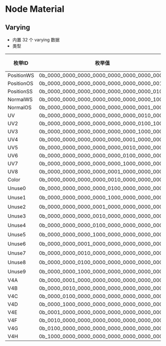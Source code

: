 # Node Material

## Varying

* 内置 32 个 varying 数据
* 类型

|枚举ID|枚举值|数据类型|数据名称|
|-|-|-|-|
| PositionWS    | 0b_0000_0000_0000_0000_0000_0000_0000_0001 | vec3 | v_pos |
| PositionOS    | 0b_0000_0000_0000_0000_0000_0000_0000_0010 | vec3 | v_pos_os |
| PositionSS    | 0b_0000_0000_0000_0000_0000_0000_0000_0100 | vec3 | v_pos_ss |
| NormalWS      | 0b_0000_0000_0000_0000_0000_0000_0000_1000 | vec3  | v_normal |
| NormalOS      | 0b_0000_0000_0000_0000_0000_0000_0001_0000 | vec3  | v_normal_os |
| UV            | 0b_0000_0000_0000_0000_0000_0000_0010_0000 | vec2  | v_uv |
| UV2           | 0b_0000_0000_0000_0000_0000_0000_0100_1000 | vec2  | v_uv2 |
| UV3           | 0b_0000_0000_0000_0000_0000_0000_1000_0000 | vec2  | v_uv3 |
| UV4           | 0b_0000_0000_0000_0000_0000_0001_0000_0000 | vec2  | v_uv4 |
| UV5           | 0b_0000_0000_0000_0000_0000_0010_0000_0000 | vec2  | v_uv5 |
| UV6           | 0b_0000_0000_0000_0000_0000_0100_0000_0000 | vec2  | v_uv6 |
| UV7           | 0b_0000_0000_0000_0000_0000_1000_0000_0000 | vec2  | v_uv7 |
| UV8           | 0b_0000_0000_0000_0000_0001_0000_0000_0000 | vec2  | v_uv8 |
| Color         | 0b_0000_0000_0000_0000_0010_0000_0000_0000 | vec2  | v_color |
| Unuse0        | 0b_0000_0000_0000_0000_0100_0000_0000_0000 | 待定  | 待定 |
| Unuse1        | 0b_0000_0000_0000_0000_1000_0000_0000_0000 | 待定  | 待定 |
| Unuse2        | 0b_0000_0000_0000_0001_0000_0000_0000_0000 | 待定  | 待定 |
| Unuse3        | 0b_0000_0000_0000_0010_0000_0000_0000_0000 | 待定  | 待定 |
| Unuse4        | 0b_0000_0000_0000_0100_0000_0000_0000_0000 | 待定  | 待定 |
| Unuse5        | 0b_0000_0000_0000_1000_0000_0000_0000_0000 | 待定  | 待定 |
| Unuse6        | 0b_0000_0000_0001_0000_0000_0000_0000_0000 | 待定  | 待定 |
| Unuse7        | 0b_0000_0000_0010_0000_0000_0000_0000_0000 | 待定  | 待定 |
| Unuse8        | 0b_0000_0000_0100_0000_0000_0000_0000_0000 | 待定  | 待定 |
| Unuse9        | 0b_0000_0000_1000_0000_0000_0000_0000_0000 | 待定  | 待定 |
| V4A           | 0b_0000_0001_0000_0000_0000_0000_0000_0000 | vec4  | v_v4a |
| V4B           | 0b_0000_0010_0000_0000_0000_0000_0000_0000 | vec4  | v_v4b |
| V4C           | 0b_0000_0100_0000_0000_0000_0000_0000_0000 | vec4  | v_v4c |
| V4D           | 0b_0000_1000_0000_0000_0000_0000_0000_0000 | vec4  | v_v4d |
| V4E           | 0b_0001_0000_0000_0000_0000_0000_0000_0000 | vec4  | v_v4e |
| V4F           | 0b_0010_0000_0000_0000_0000_0000_0000_0000 | vec4  | v_v4f |
| V4G           | 0b_0100_0000_0000_0000_0000_0000_0000_0000 | vec4  | v_v4g |
| V4H           | 0b_1000_0000_0000_0000_0000_0000_0000_0000 | vec4  | v_v4h |
